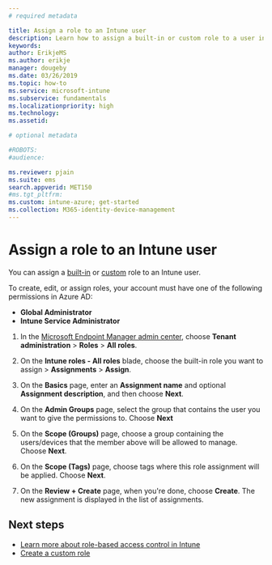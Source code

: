 ```yaml
---
# required metadata

title: Assign a role to an Intune user
description: Learn how to assign a built-in or custom role to a user in Microsoft Intune.
keywords:
author: ErikjeMS
ms.author: erikje
manager: dougeby
ms.date: 03/26/2019
ms.topic: how-to
ms.service: microsoft-intune
ms.subservice: fundamentals
ms.localizationpriority: high
ms.technology:
ms.assetid: 

# optional metadata

#ROBOTS:
#audience:

ms.reviewer: pjain
ms.suite: ems
search.appverid: MET150
#ms.tgt_pltfrm:
ms.custom: intune-azure; get-started
ms.collection: M365-identity-device-management
---
```


# Assign a role to an Intune user

You can assign a [built-in](role-based-access-control.md#built-in-roles) or [custom](create-custom-role.md) role to an Intune user.

To create, edit, or assign roles, your account must have one of the following permissions in Azure AD:
- **Global Administrator**
- **Intune Service Administrator**

1. In the [Microsoft Endpoint Manager admin center](https://go.microsoft.com/fwlink/?linkid=2109431), choose **Tenant administration** > **Roles** > **All roles**.

2. On the **Intune roles - All roles** blade, choose the built-in role you want to assign > **Assignments** > **Assign**.

5. On the **Basics** page, enter an **Assignment name** and optional **Assignment description**, and then choose **Next**.

6. On the **Admin Groups** page, select the group that contains the user you want to give the permissions to. Choose **Next**

7. On the **Scope (Groups)** page, choose a group containing the users/devices that the member above will be allowed to manage. Choose **Next**.

8. On the **Scope (Tags)** page, choose tags where this role assignment will be applied. Choose **Next**.

9. On the **Review + Create** page, when you're done, choose **Create**. The new assignment is displayed in the list of assignments.

## Next steps
- [Learn more about role-based access control in Intune](role-based-access-control.md)
- [Create a custom role](create-custom-role.md)


